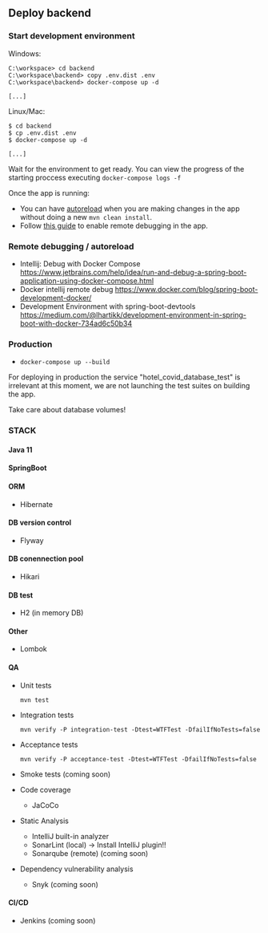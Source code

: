 ## Deploy backend

### Start development environment

Windows:

```shell
C:\workspace> cd backend
C:\workspace\backend> copy .env.dist .env
C:\workspace\backend> docker-compose up -d

[...]

```

Linux/Mac:

```shell
$ cd backend
$ cp .env.dist .env
$ docker-compose up -d

[...]

```

Wait for the environment to get ready. You can view the progress of the starting proccess executing `docker-compose logs -f`

Once the app is running:

- You can have [autoreload](https://medium.com/@lhartikk/development-environment-in-spring-boot-with-docker-734ad6c50b34) when you are making changes in the app without doing a new `mvn clean install`.
- Follow [this guide](https://blog.jetbrains.com/idea/2019/04/debug-your-java-applications-in-docker-using-intellij-idea/) to enable remote debugging in the app.

### Remote debugging / autoreload

- Intellij: Debug with Docker Compose <https://www.jetbrains.com/help/idea/run-and-debug-a-spring-boot-application-using-docker-compose.html>
- Docker intellij remote debug <https://www.docker.com/blog/spring-boot-development-docker/>
- Development Environment with spring-boot-devtools <https://medium.com/@lhartikk/development-environment-in-spring-boot-with-docker-734ad6c50b34>
 
### Production

- ```docker-compose up --build```

For deploying in production the service "hotel_covid_database_test" is irrelevant at this moment, 
we are not launching the test suites on building the app.

Take care about database volumes!


### STACK

#### Java 11

#### SpringBoot

#### ORM
- Hibernate

#### DB version control
- Flyway

#### DB conennection pool
- Hikari

#### DB test
- H2 (in memory DB)

#### Other
- Lombok

#### QA

- Unit tests

    ```
    mvn test
    ```

- Integration tests

    ```
    mvn verify -P integration-test -Dtest=WTFTest -DfailIfNoTests=false
    ```

- Acceptance tests

    ```
    mvn verify -P acceptance-test -Dtest=WTFTest -DfailIfNoTests=false
    ```
- Smoke tests (coming soon)

- Code coverage
    - JaCoCo
    
- Static Analysis
    - IntelliJ built-in analyzer
    - SonarLint (local) -> Install IntelliJ plugin!!
    - Sonarqube (remote) (coming soon)
    
- Dependency vulnerability analysis
    - Snyk (coming soon)

#### CI/CD

- Jenkins (coming soon)
